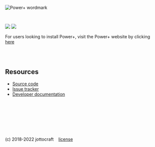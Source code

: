 ![Power+ wordmark](https://i.imgur.com/GJt7WbW.png)

<br />

<a href="https://github.com/jottocraft/dtps/releases/latest"><img src="https://img.shields.io/github/release/jottocraft/dtps.svg" /></a>
<a href="https://powerplus.app"><img src="https://img.shields.io/website/https/powerplus.app.svg?label=server%20status" /></a>

For users looking to install Power+, visit the Power+ website by clicking <a href="https://powerplus.app/?install=true">here</a>

<br /><br />

## Resources

- [Source code](https://bitbucket.org/jottocraft/dtps)
- [Issue tracker](https://jottocraft.atlassian.net/jira/software/c/projects/DTPS/issues)
- [Developer documentation](https://powerplus.app/docs)

<br /><br /><br /><br /><br /><br />

(c) 2018-2022 jottocraft &nbsp;&nbsp; [license](https://bitbucket.org/jottocraft/dtps/src/main/LICENSE)
